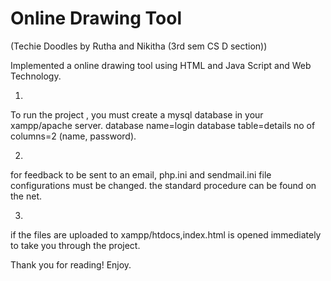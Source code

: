 # Online Drawing Tool
(Techie Doodles by Rutha and Nikitha (3rd sem CS D section))

Implemented a online drawing tool using HTML and Java Script and Web Technology.

1)
To run the project , you must create a mysql database in your xampp/apache server.
database name=login
database table=details
no of columns=2 (name, password).

2)
for feedback to be sent to an email, php.ini and sendmail.ini file configurations must be changed.
the standard procedure can be found on the net.

3)
if the files are uploaded to xampp/htdocs,index.html is opened immediately to take you through the project.

Thank you for reading!
Enjoy.
